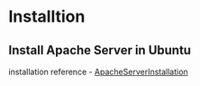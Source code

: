 # Installtion

## Install Apache Server in Ubuntu 
installation reference - [ApacheServerInstallation](https://www.digitalocean.com/community/tutorials/how-to-install-the-apache-web-server-on-ubuntu-20-04)





